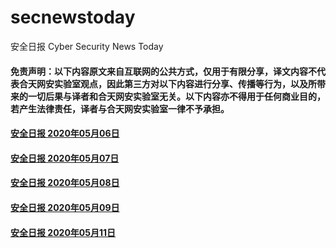 # secnewstoday

安全日报 Cyber Security News Today

#### 免责声明：以下内容原文来自互联网的公共方式，仅用于有限分享，译文内容不代表合天网安实验室观点，因此第三方对以下内容进行分享、传播等行为，以及所带来的一切后果与译者和合天网安实验室无关。以下内容亦不得用于任何商业目的，若产生法律责任，译者与合天网安实验室一律不予承担。

#### [安全日报 2020年05月06日](https://github.com/hetianlab/secnewstoday/blob/master/May.2020/secnews-20200506.md)
#### [安全日报 2020年05月07日](https://github.com/hetianlab/secnewstoday/blob/master/May.2020/secnews-20200507.md)
#### [安全日报 2020年05月08日](https://github.com/hetianlab/secnewstoday/blob/master/May.2020/secnews-20200508.md)
#### [安全日报 2020年05月09日](https://github.com/hetianlab/secnewstoday/blob/master/May.2020/secnews-20200509.md)
#### [安全日报 2020年05月11日](https://github.com/hetianlab/secnewstoday/blob/master/May.2020/secnews-20200511.md)

